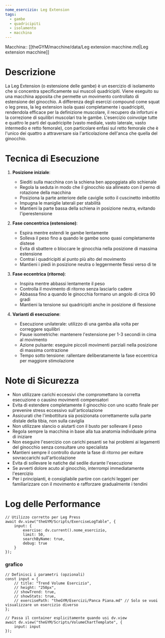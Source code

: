 ```yaml
---
nome_esercizio: Leg Extension
tags:
  - gambe
  - quadricipiti
  - isolamento
  - macchina
---
```


Macchina:: [[theGYM/macchine/data/Leg extension macchine.md|Leg extension macchine]]

# Descrizione

La Leg Extension (o estensione delle gambe) è un esercizio di isolamento che si concentra specificamente sui muscoli quadricipiti. Viene eseguito su una macchina apposita che permette un movimento controllato di estensione del ginocchio. A differenza degli esercizi compound come squat o leg press, la leg extension isola quasi completamente i quadricipiti, rendendola efficace per la definizione muscolare, il recupero da infortuni e la correzione di squilibri muscolari tra le gambe. L'esercizio coinvolge tutte e quattro le parti del quadricipite (vasto mediale, vasto laterale, vasto intermedio e retto femorale), con particolare enfasi sul retto femorale che è l'unico dei quattro a attraversare sia l'articolazione dell'anca che quella del ginocchio.

# Tecnica di Esecuzione

1. **Posizione iniziale**:

   - Siediti sulla macchina con la schiena ben appoggiata allo schienale
   - Regola la seduta in modo che il ginocchio sia allineato con il perno di rotazione della macchina
   - Posiziona la parte anteriore delle caviglie sotto il cuscinetto imbottito
   - Impugna le maniglie laterali per stabilità
   - Mantieni la parte bassa della schiena in posizione neutra, evitando l'iperestensione

2. **Fase concentrica (estensione)**:

   - Espira mentre estendi le gambe lentamente
   - Solleva il peso fino a quando le gambe sono quasi completamente distese
   - Evita di sbattere o bloccare le ginocchia nella posizione di massima estensione
   - Contrai i quadricipiti al punto più alto del movimento
   - Mantieni i piedi in posizione neutra o leggermente flessi verso di te

3. **Fase eccentrica (ritorno)**:

   - Inspira mentre abbassi lentamente il peso
   - Controlla il movimento di ritorno senza lasciarlo cadere
   - Abbassa fino a quando le ginocchia formano un angolo di circa 90 gradi
   - Mantieni la tensione sui quadricipiti anche in posizione di flessione

4. **Varianti di esecuzione**:
   - Esecuzione unilaterale: utilizzo di una gamba alla volta per correggere squilibri
   - Pause isometriche: mantenere l'estensione per 1-3 secondi in cima al movimento
   - Azione pulsante: eseguire piccoli movimenti parziali nella posizione di massima contrazione
   - Tempo sotto tensione: rallentare deliberatamente la fase eccentrica per maggiore stimolazione

# Note di Sicurezza

- Non utilizzare carichi eccessivi che compromettano la corretta esecuzione o causino movimenti compensatori
- Evita di estendere completamente il ginocchio con uno scatto finale per prevenire stress eccessivo sull'articolazione
- Assicurati che l'imbottitura sia posizionata correttamente sulla parte distale della tibia, non sulla caviglia
- Non utilizzare slancio o aiutarti con il busto per sollevare il peso
- Regola sempre la macchina in base alla tua anatomia individuale prima di iniziare
- Non eseguire l'esercizio con carichi pesanti se hai problemi ai legamenti del ginocchio senza consultare uno specialista
- Mantieni sempre il controllo durante la fase di ritorno per evitare sovraccarichi sull'articolazione
- Evita di sollevare le natiche dal sedile durante l'esecuzione
- Se avverti dolore acuto al ginocchio, interrompi immediatamente l'esercizio
- Per i principianti, è consigliabile partire con carichi leggeri per familiarizzare con il movimento e rafforzare gradualmente i tendini

# Log delle Performance

```dataviewjs
// Utilizzo corretto per Leg Press
await dv.view("theGYM/Scripts/ExerciseLogTable", {
    input: {
        exercise: dv.current().nome_esercizio,
        limit: 50,
        searchByName: true,
        debug: true
    }
});
```

### grafico

```dataviewjs
// Definisci i parametri (opzionali)
const input = {
    // title: "Trend Volume Esercizio",
    // height: "250px",
    // showTrend: true,
    // showStats: true,
    // exercisePath: "theGYM/Esercizi/Panca Piana.md" // Solo se vuoi visualizzare un esercizio diverso
};

// Passa il container esplicitamente quando usi dv.view
await dv.view("theGYM/Scripts/VolumeChartTemplate", {
    input: input
});
```
